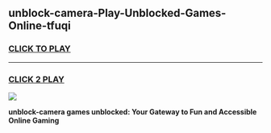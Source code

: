 
## unblock-camera-Play-Unblocked-Games-Online-tfuqi
<h3>
<a href="https://premium76.site?title=unblock-camera&ref=25A">CLICK TO PLAY</a></h3>
<hr>

<h3>
<a href="https://premium76.site?title=unblock-camera&ref=25A">CLICK 2 PLAY</a>
  
</h3>

<a href="https://premium76.site?title=unblock-camera&ref=25A"><img src="https://clearcache.store/games.png"></a>


**unblock-camera games unblocked: Your Gateway to Fun and Accessible Online Gaming**
